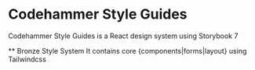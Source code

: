 # Codehammer Style Guides
Codehammer Style Guides is a React design system using Storybook 7

** Bronze Style System
It contains core {components|forms|layout} using Tailwindcss
